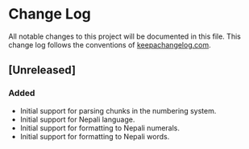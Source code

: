 # Change Log
All notable changes to this project will be documented in this file. This change log follows the conventions of [keepachangelog.com](http://keepachangelog.com/).

## [Unreleased]
### Added
- Initial support for parsing chunks in the numbering system.
- Initial support for Nepali language.
- Initial support for formatting to Nepali numerals.
- Initial support for formatting to Nepali words.

